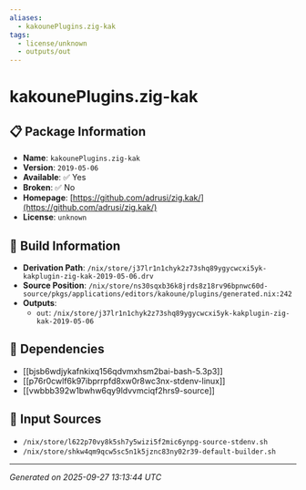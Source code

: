 ```yaml
---
aliases:
  - kakounePlugins.zig-kak
tags:
  - license/unknown
  - outputs/out
---
```


# kakounePlugins.zig-kak

## 📋 Package Information

- **Name**: `kakounePlugins.zig-kak`
- **Version**: `2019-05-06`
- **Available**: ✅ Yes
- **Broken**: ✅ No
- **Homepage**: [https://github.com/adrusi/zig.kak/](https://github.com/adrusi/zig.kak/)
- **License**: `unknown`

## 🔧 Build Information

- **Derivation Path**: `/nix/store/j37lr1n1chyk2z73shq89ygycwcxi5yk-kakplugin-zig-kak-2019-05-06.drv`
- **Source Position**: `/nix/store/ns30sqxb36k8jrds8z18rv96bpnwc60d-source/pkgs/applications/editors/kakoune/plugins/generated.nix:242`
- **Outputs**:
  - `out`:  `/nix/store/j37lr1n1chyk2z73shq89ygycwcxi5yk-kakplugin-zig-kak-2019-05-06`

## 🔗 Dependencies

- [[bjsb6wdjykafnkixq156qdvmxhsm2bai-bash-5.3p3]]
- [[p76r0cwlf6k97ibprrpfd8xw0r8wc3nx-stdenv-linux]]
- [[vwbbb392w1bwhw6qy9ldvvmciqf2hrs9-source]]

## 📁 Input Sources

- `/nix/store/l622p70vy8k5sh7y5wizi5f2mic6ynpg-source-stdenv.sh`
- `/nix/store/shkw4qm9qcw5sc5n1k5jznc83ny02r39-default-builder.sh`

---
*Generated on 2025-09-27 13:13:44 UTC*
